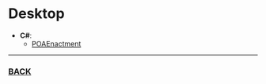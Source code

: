 # Desktop
- **C#**:
  - [POAEnactment](https://github.com/tiIt-dev/POAEnactment)
--------
### [BACK](main.md)
